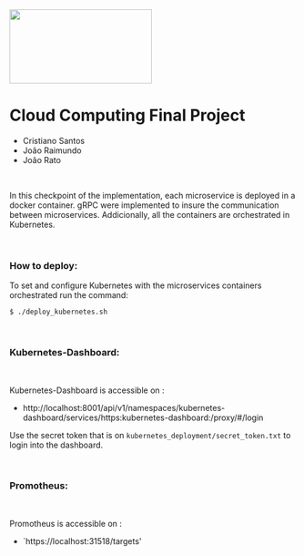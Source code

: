 <img src="https://ciencias.ulisboa.pt/sites/default/files/Ciencias_Logo_Azul-01.png" width="250" height="130">

# Cloud Computing Final Project

 * Cristiano Santos
 * João Raimundo
 * João Rato


<br>

In this checkpoint of the implementation, each microservice is deployed in a docker container. gRPC were implemented to insure the communication between microservices.
Addicionally, all the containers are orchestrated in Kubernetes. 

<br>

### How to deploy: 

To set and configure Kubernetes with the microservices containers orchestrated run the command:

```
$ ./deploy_kubernetes.sh
```

<br>

### Kubernetes-Dashboard: 

<br>

Kubernetes-Dashboard is accessible on : 

 * http://localhost:8001/api/v1/namespaces/kubernetes-dashboard/services/https:kubernetes-dashboard:/proxy/#/login

Use the secret token that is on `kubernetes_deployment/secret_token.txt` to login into the dashboard.

<br>

### Promotheus: 

<br>

Promotheus is accessible on : 
 * `https://localhost:31518/targets'

<br>

